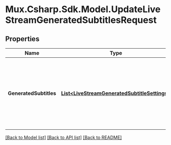 # Mux.Csharp.Sdk.Model.UpdateLiveStreamGeneratedSubtitlesRequest

## Properties

Name | Type | Description | Notes
------------ | ------------- | ------------- | -------------
**GeneratedSubtitles** | [**List&lt;LiveStreamGeneratedSubtitleSettings&gt;**](LiveStreamGeneratedSubtitleSettings.md) | Update automated speech recognition subtitle configuration for a live stream. At most one subtitle track is allowed. | [optional] 

[[Back to Model list]](../README.md#documentation-for-models) [[Back to API list]](../README.md#documentation-for-api-endpoints) [[Back to README]](../README.md)

